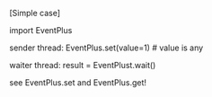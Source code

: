 [Simple case]

import EventPlus

sender thread: EventPlus.set(value=1)  # value is any

waiter thread: result = EventPlust.wait()

see EventPlus.set and EventPlus.get!